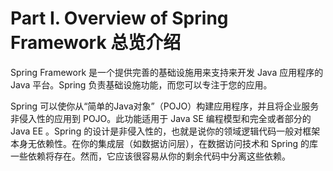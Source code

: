 # Part I. Overview of Spring Framework 总览介绍
Spring Framework 是一个提供完善的基础设施用来支持来开发 Java 应用程序的 Java 平台。Spring 负责基础设施功能，而您可以专注于您的应用。

Spring 可以使你从“简单的Java对象”（POJO）构建应用程序，并且将企业服务非侵入性的应用到 POJO。此功能适用于 Java SE 编程模型和完全或者部分的 Java EE 。Spring 的设计是非侵入性的，也就是说你的领域逻辑代码一般对框架本身无依赖性。在你的集成层（如数据访问层），在数据访问技术和 Spring 的库一些依赖将存在。然而，它应该很容易从你的剩余代码中分离这些依赖。